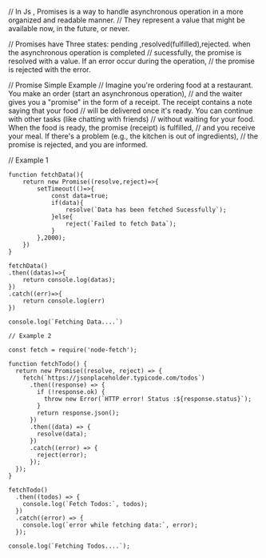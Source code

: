 // In Js , Promises is a way to handle asynchronous operation in a more organized and readable manner.
// They represent a value that might be available now, in the future, or never.

// Promises have Three states: pending ,resolved(fulfilled),rejected. when the asynchronous operation is completed 
// sucessfully, the promise is resolved with a value. If an error occur during the operation, 
// the promise is rejected with the error.

// Promise Simple Example
// Imagine you're ordering food at a restaurant. You make an order (start an asynchronous operation), 
// and the waiter gives you a "promise" in the form of a receipt. The receipt contains a note saying that your food
//  will be delivered once it's ready. You can continue with other tasks (like chatting with friends) 
// without waiting for your food. When the food is ready, the promise (receipt) is fulfilled, 
// and you receive your meal. If there's a problem (e.g., the kitchen is out of ingredients), 
// the promise is rejected, and you are informed.


// Example 1
```
function fetchData(){
    return new Promise((resolve,reject)=>{
        setTimeout(()=>{
            const data=true;
            if(data){
                resolve(`Data has been fetched Sucessfully`);
            }else{
                reject(`Failed to fetch Data`);
            }
        },2000);
    })
}

fetchData()
.then((datas)=>{
    return console.log(datas);
})
.catch((err)=>{
    return console.log(err)
})

console.log(`Fetching Data....`)

// Example 2

const fetch = require('node-fetch');

function fetchTodo() {
  return new Promise((resolve, reject) => {
    fetch(`https://jsonplaceholder.typicode.com/todos`)
      .then((response) => {
        if (!response.ok) {
          throw new Error(`HTTP error! Status :${response.status}`);
        }
        return response.json();
      })
      .then((data) => {
        resolve(data);
      })
      .catch((error) => {
        reject(error);
      });
  });
}

fetchTodo()
  .then((todos) => {
    console.log(`Fetch Todos:`, todos);
  })
  .catch((error) => {
    console.log(`error while fetching data:`, error);
  });

console.log(`Fetching Todos....`);
```
